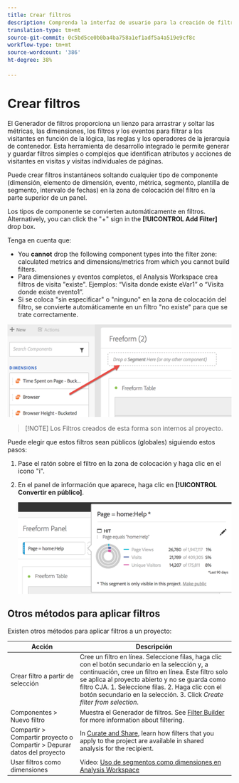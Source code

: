 ```yaml
---
title: Crear filtros
description: Comprenda la interfaz de usuario para la creación de filtros.
translation-type: tm+mt
source-git-commit: 0c5bd5ce0b0ba4ba758a1ef1adf5a4a519e9cf8c
workflow-type: tm+mt
source-wordcount: '386'
ht-degree: 38%

---
```



# Crear filtros

El Generador de filtros proporciona un lienzo para arrastrar y soltar las métricas, las dimensiones, los filtros y los eventos para filtrar a los visitantes en función de la lógica, las reglas y los operadores de la jerarquía de contenedor. Esta herramienta de desarrollo integrado le permite generar y guardar filtros simples o complejos que identifican atributos y acciones de visitantes en visitas y visitas individuales de páginas.

Puede crear filtros instantáneos soltando cualquier tipo de componente (dimensión, elemento de dimensión, evento, métrica, segmento, plantilla de segmento, intervalo de fechas) en la zona de colocación del filtro en la parte superior de un panel.

Los tipos de componente se convierten automáticamente en filtros. Alternatively, you can click the &quot;+&quot; sign in the **[!UICONTROL Add Filter]** drop box.

Tenga en cuenta que:

* You **cannot** drop the following component types into the filter zone: calculated metrics and dimensions/metrics from which you cannot build filters.
* Para dimensiones y eventos completos, el Analysis Workspace crea filtros de visita &quot;existe&quot;. Ejemplos: “Visita donde existe eVar1” o “Visita donde existe evento1”.
* Si se coloca &quot;sin especificar&quot; o &quot;ninguno&quot; en la zona de colocación del filtro, se convierte automáticamente en un filtro &quot;no existe&quot; para que se trate correctamente.

![](assets/segment-dropzone.png)

>[!NOTE] Los Filtros creados de esta forma son internos al proyecto.

Puede elegir que estos filtros sean públicos (globales) siguiendo estos pasos:

1. Pase el ratón sobre el filtro en la zona de colocación y haga clic en el icono &quot;i&quot;.
1. En el panel de información que aparece, haga clic en **[!UICONTROL Convertir en público]**.

   ![](assets/segment-info.png)

## Otros métodos para aplicar filtros

Existen otros métodos para aplicar filtros a un proyecto:

| Acción | Descripción |
|--- |--- |
| Crear filtro a partir de selección | Cree un filtro en línea. Seleccione filas, haga clic con el botón secundario en la selección y, a continuación, cree un filtro en línea. Este filtro solo se aplica al proyecto abierto y no se guarda como filtro CJA. 1. Seleccione filas.  2. Haga clic con el botón secundario en la selección.  3. Click *Create filter from selection*. |
| Componentes > Nuevo filtro | Muestra el Generador de filtros. See [Filter Builder](https://docs.adobe.com/content/help/es-ES/analytics/components/segmentation/segmentation-workflow/seg-build.html) for more information about filtering. |
| Compartir > Compartir proyecto o Compartir > Depurar datos del proyecto | In [Curate and Share](https://docs.adobe.com/content/help/es-ES/analytics/analyze/analysis-workspace/curate-share/curate.html#concept_4A9726927E7C44AFA260E2BB2721AFC6), learn how filters that you apply to the project are available in shared analysis for the recipient. |
| Usar filtros como dimensiones | Vídeo: [Uso de segmentos como dimensiones en Analysis Workspace](https://www.youtube.com/watch?v=WmSdReKTWto&amp;list=PL2tCx83mn7GuNnQdYGOtlyCu0V5mEZ8sS&amp;index=39) |
